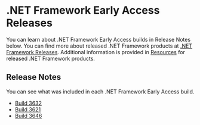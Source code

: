 # .NET Framework Early Access Releases

You can learn about .NET Framework Early Access builds in Release Notes below. You can find more about released .NET Framework products at [.NET Framework Releases](https://github.com/Microsoft/dotnet/blob/master/releases/README.md). Additional information is provided in [Resources](#resources) for released .NET Framework products.

## Release Notes

You can see what was included in each .NET Framework Early Access build. 

- [Build 3632](build-3632/readme.md)
- [Build 3621](build-3621/readme.md)
- [Build 3646](build-3646/readme.md)
